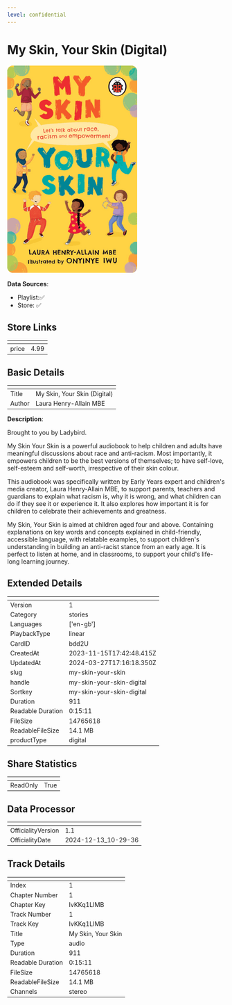 ```yaml
---
level: confidential
---
```

# My Skin, Your Skin (Digital)

![card_[bdd2U].png](../../img/cards/card_[bdd2U].png)

**Data Sources**: 

- Playlist:✅
- Store: ✅


## Store Links

| <!-- --> | <!-- --> |
| - | - |
| price | 4.99 |


## Basic Details

| <!-- --> | <!-- --> |
| - | - |
| Title | My Skin, Your Skin (Digital) |
| Author | Laura Henry-Allain MBE |

**Description**:

Brought to you by Ladybird.  

My Skin Your Skin is a powerful audiobook to help children and adults have meaningful discussions about race and anti-racism. Most importantly, it empowers children to be the best versions of themselves; to have self-love, self-esteem and self-worth, irrespective of their skin colour.   

This audiobook was specifically written by Early Years expert and children's media creator, Laura Henry-Allain MBE, to support parents, teachers and guardians to explain what racism is, why it is wrong, and what children can do if they see it or experience it. It also explores how important it is for children to celebrate their achievements and greatness.   

My Skin, Your Skin is aimed at children aged four and above. Containing explanations on key words and concepts explained in child-friendly, accessible language, with relatable examples, to support children's understanding in building an anti-racist stance from an early age.   It is perfect to listen at home, and in classrooms, to support your child's life-long learning journey.


## Extended Details

| <!-- --> | <!-- --> |
| - | - |
| Version | 1 |
| Category | stories |
| Languages | ['en-gb'] |
| PlaybackType | linear |
| CardID | bdd2U |
| CreatedAt | 2023-11-15T17:42:48.415Z |
| UpdatedAt | 2024-03-27T17:16:18.350Z |
| slug | my-skin-your-skin |
| handle | my-skin-your-skin-digital |
| Sortkey | my-skin-your-skin-digital |
| Duration | 911 |
| Readable Duration | 0:15:11 |
| FileSize | 14765618 |
| ReadableFileSize | 14.1 MB |
| productType | digital |


## Share Statistics

| <!-- --> | <!-- --> |
| - | - |
| ReadOnly | True |


## Data Processor

| <!-- --> | <!-- --> |
| - | - |
| OfficialityVersion | 1.1
| OfficialityDate | 2024-12-13_10-29-36


## Track Details

| <!-- --> | <!-- --> |
| - | - |
| Index | 1 |
| Chapter Number | 1 |
| Chapter Key | IvKKq1LIMB |
| Track Number | 1 |
| Track Key | IvKKq1LIMB |
| Title | My Skin, Your Skin |
| Type | audio |
| Duration | 911 |
| Readable Duration | 0:15:11 |
| FileSize | 14765618 |
| ReadableFileSize | 14.1 MB |
| Channels | stereo |


